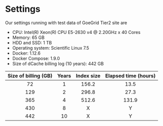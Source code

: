 # Settings

Our settings running with test data of GoeGrid Tier2 site are 

* CPU: Intel(R) Xeon(R) CPU E5-2630 v4 @ 2.20GHz x 40 Cores
* Memory: 65 GB
* HDD and SSD: 1 TB
* Operating system: Scientific Linux 7.5
* Docker: 1.12.6
* Docker Compose: 1.9.0
* Size of dCache billing log (10 years): 442 GB


| Size of billing (GB) | Years | Index size | Elapsed time (hours) |
| :-------------: | :-------------:| :-----: | :-----:|
| 72      | 1       | 156.2 | 13.5 |
| 129     | 2  | 296.8 | 27.3 |
| 365     | 4  | 512.6 | 131.9 |
| 430     | 8  | X | Y |
| 442     | 10  | X | Y |
